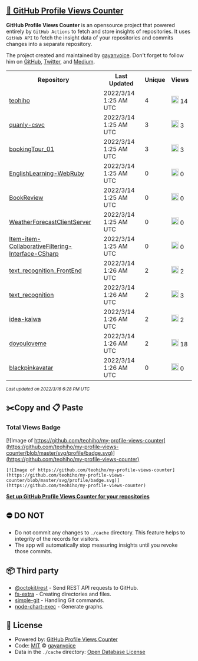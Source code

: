 ## [🚀 GitHub Profile Views Counter](https://github.com/gayanvoice/github-profile-views-counter)
**GitHub Profile Views Counter** is an opensource project that powered entirely by  `GitHub Actions` to fetch and store insights of repositories.
It uses `GitHub API` to fetch the insight data of your repositories and commits changes into a separate repository.

The project created and maintained by [gayanvoice](https://github.com/gayanvoice). Don't forget to follow him on [GitHub](https://github.com/gayanvoice), [Twitter](https://twitter.com/gayanvoice), and [Medium](https://gayanvoice.medium.com/).

<table>
	<tr>
		<th>
			Repository
		</th>
		<th>
			Last Updated
		</th>
		<th>
			Unique
		</th>
		<th>
			Views
		</th>
	</tr>
	<tr>
		<td>
			<a href="https://github.com/teohiho/my-profile-views-counter/tree/master/readme/465599727/year.md">
				teohiho
			</a>
		</td>
		<td>
			2022/3/14 1:25 AM UTC
		</td>
		<td>
			4
		</td>
		<td>
			<img alt="Response time graph" src="https://github.com/teohiho/my-profile-views-counter/raw/master/graph/465599727/small/year.png" height="20"> 14
		</td>
	</tr>
	<tr>
		<td>
			<a href="https://github.com/teohiho/my-profile-views-counter/tree/master/readme/157060568/year.md">
				quanly-csvc
			</a>
		</td>
		<td>
			2022/3/14 1:25 AM UTC
		</td>
		<td>
			3
		</td>
		<td>
			<img alt="Response time graph" src="https://github.com/teohiho/my-profile-views-counter/raw/master/graph/157060568/small/year.png" height="20"> 3
		</td>
	</tr>
	<tr>
		<td>
			<a href="https://github.com/teohiho/my-profile-views-counter/tree/master/readme/233854987/year.md">
				bookingTour_01
			</a>
		</td>
		<td>
			2022/3/14 1:25 AM UTC
		</td>
		<td>
			3
		</td>
		<td>
			<img alt="Response time graph" src="https://github.com/teohiho/my-profile-views-counter/raw/master/graph/233854987/small/year.png" height="20"> 3
		</td>
	</tr>
	<tr>
		<td>
			<a href="https://github.com/teohiho/my-profile-views-counter/tree/master/readme/132236308/year.md">
				EnglishLearning-WebRuby
			</a>
		</td>
		<td>
			2022/3/14 1:25 AM UTC
		</td>
		<td>
			0
		</td>
		<td>
			<img alt="Response time graph" src="https://github.com/teohiho/my-profile-views-counter/raw/master/graph/132236308/small/year.png" height="20"> 0
		</td>
	</tr>
	<tr>
		<td>
			<a href="https://github.com/teohiho/my-profile-views-counter/tree/master/readme/163410344/year.md">
				BookReview
			</a>
		</td>
		<td>
			2022/3/14 1:25 AM UTC
		</td>
		<td>
			0
		</td>
		<td>
			<img alt="Response time graph" src="https://github.com/teohiho/my-profile-views-counter/raw/master/graph/163410344/small/year.png" height="20"> 0
		</td>
	</tr>
	<tr>
		<td>
			<a href="https://github.com/teohiho/my-profile-views-counter/tree/master/readme/163271509/year.md">
				WeatherForecastClientServer
			</a>
		</td>
		<td>
			2022/3/14 1:25 AM UTC
		</td>
		<td>
			0
		</td>
		<td>
			<img alt="Response time graph" src="https://github.com/teohiho/my-profile-views-counter/raw/master/graph/163271509/small/year.png" height="20"> 0
		</td>
	</tr>
	<tr>
		<td>
			<a href="https://github.com/teohiho/my-profile-views-counter/tree/master/readme/136356159/year.md">
				Item-item-CollaborativeFiltering-Interface-CSharp
			</a>
		</td>
		<td>
			2022/3/14 1:25 AM UTC
		</td>
		<td>
			0
		</td>
		<td>
			<img alt="Response time graph" src="https://github.com/teohiho/my-profile-views-counter/raw/master/graph/136356159/small/year.png" height="20"> 0
		</td>
	</tr>
	<tr>
		<td>
			<a href="https://github.com/teohiho/my-profile-views-counter/tree/master/readme/228704425/year.md">
				text_recognition_FrontEnd
			</a>
		</td>
		<td>
			2022/3/14 1:26 AM UTC
		</td>
		<td>
			2
		</td>
		<td>
			<img alt="Response time graph" src="https://github.com/teohiho/my-profile-views-counter/raw/master/graph/228704425/small/year.png" height="20"> 2
		</td>
	</tr>
	<tr>
		<td>
			<a href="https://github.com/teohiho/my-profile-views-counter/tree/master/readme/218572475/year.md">
				text_recognition
			</a>
		</td>
		<td>
			2022/3/14 1:26 AM UTC
		</td>
		<td>
			2
		</td>
		<td>
			<img alt="Response time graph" src="https://github.com/teohiho/my-profile-views-counter/raw/master/graph/218572475/small/year.png" height="20"> 3
		</td>
	</tr>
	<tr>
		<td>
			<a href="https://github.com/teohiho/my-profile-views-counter/tree/master/readme/193742235/year.md">
				idea-kaiwa
			</a>
		</td>
		<td>
			2022/3/14 1:26 AM UTC
		</td>
		<td>
			2
		</td>
		<td>
			<img alt="Response time graph" src="https://github.com/teohiho/my-profile-views-counter/raw/master/graph/193742235/small/year.png" height="20"> 2
		</td>
	</tr>
	<tr>
		<td>
			<a href="https://github.com/teohiho/my-profile-views-counter/tree/master/readme/286644586/year.md">
				doyouloveme
			</a>
		</td>
		<td>
			2022/3/14 1:26 AM UTC
		</td>
		<td>
			2
		</td>
		<td>
			<img alt="Response time graph" src="https://github.com/teohiho/my-profile-views-counter/raw/master/graph/286644586/small/year.png" height="20"> 18
		</td>
	</tr>
	<tr>
		<td>
			<a href="https://github.com/teohiho/my-profile-views-counter/tree/master/readme/389632196/year.md">
				blackpinkavatar
			</a>
		</td>
		<td>
			2022/3/14 1:26 AM UTC
		</td>
		<td>
			0
		</td>
		<td>
			<img alt="Response time graph" src="https://github.com/teohiho/my-profile-views-counter/raw/master/graph/389632196/small/year.png" height="20"> 0
		</td>
	</tr>
</table>

<small><i>Last updated on 2022/3/16 6:28 PM UTC</i></small>

## ✂️Copy and 📋 Paste
### Total Views Badge
[![Image of https://github.com/teohiho/my-profile-views-counter](https://github.com/teohiho/my-profile-views-counter/blob/master/svg/profile/badge.svg)](https://github.com/teohiho/my-profile-views-counter)

```readme
[![Image of https://github.com/teohiho/my-profile-views-counter](https://github.com/teohiho/my-profile-views-counter/blob/master/svg/profile/badge.svg)](https://github.com/teohiho/my-profile-views-counter)
```
[**Set up GitHub Profile Views Counter for your repositories**](https://github.com/gayanvoice/github-profile-views-counter)
## ⛔ DO NOT
- Do not commit any changes to `./cache` directory. This feature helps to integrity of the records for visitors.
- The app will automatically stop measuring insights until you revoke those commits.
## 📦 Third party

- [@octokit/rest](https://www.npmjs.com/package/@octokit/rest) - Send REST API requests to GitHub.
- [fs-extra](https://www.npmjs.com/package/fs-extra) - Creating directories and files.
- [simple-git](https://www.npmjs.com/package/simple-git) - Handling Git commands.
- [node-chart-exec](https://www.npmjs.com/package/node-chart-exec) - Generate graphs.
## 📄 License
- Powered by: [GitHub Profile Views Counter](https://github.com/gayanvoice/github-profile-views-counter)
- Code: [MIT](./LICENSE) © [gayanvoice](https://github.com/gayanvoice)
- Data in the `./cache` directory: [Open Database License](https://opendatacommons.org/licenses/odbl/1-0/)